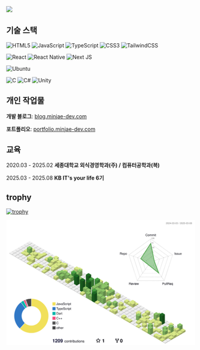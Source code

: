 <img src="https://capsule-render.vercel.app/api?type=waving&color=A59292&height=200&section=header&text=Ian&fontSize=50" />


## 기술 스택

![HTML5](https://img.shields.io/badge/html5-%23E34F26.svg?style=for-the-badge&logo=html5&logoColor=white)
![JavaScript](https://img.shields.io/badge/javascript-%23323330.svg?style=for-the-badge&logo=javascript&logoColor=%23F7DF1E)
![TypeScript](https://img.shields.io/badge/typescript-%23007ACC.svg?style=for-the-badge&logo=typescript&logoColor=white)
![CSS3](https://img.shields.io/badge/css3-%231572B6.svg?style=for-the-badge&logo=css3&logoColor=white)
![TailwindCSS](https://img.shields.io/badge/tailwindcss-%2338B2AC.svg?style=for-the-badge&logo=tailwind-css&logoColor=white)

![React](https://img.shields.io/badge/react-%2320232a.svg?style=for-the-badge&logo=react&logoColor=%2361DAFB)
![React Native](https://img.shields.io/badge/react_native-%2320232a.svg?style=for-the-badge&logo=react&logoColor=%2361DAFB)
![Next JS](https://img.shields.io/badge/Next-black?style=for-the-badge&logo=next.js&logoColor=white)

![Ubuntu](https://img.shields.io/badge/Ubuntu-E95420?style=for-the-badge&logo=ubuntu&logoColor=white)

![C](https://img.shields.io/badge/c-%2300599C.svg?style=for-the-badge&logo=c&logoColor=white)
![C#](https://img.shields.io/badge/c%23-%23239120.svg?style=for-the-badge&logo=csharp&logoColor=white)
![Unity](https://img.shields.io/badge/unity-%23000000.svg?style=for-the-badge&logo=unity&logoColor=white)

## 개인 작업물

**개발 블로그**: [blog.minjae-dev.com](https://blog.minjae-dev.com)

**포트폴리오**: [portfolio.minjae-dev.com](https://portfolio.minjae-dev.com)

## 교육
2020.03 - 2025.02 **세종대학교 외식경영학과(주) / 컴퓨터공학과(복)**

2025.03 - 2025.08 **KB IT's your life 6기**


## trophy
[![trophy](https://github-profile-trophy.vercel.app/?username=minijae011030)](https://github.com/ryo-ma/github-profile-trophy)

![](./profile-3d-contrib/profile-green-animate.svg)


